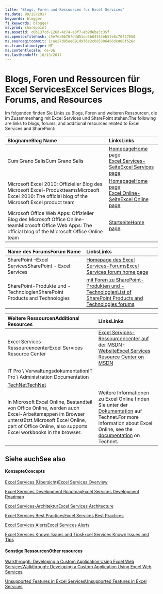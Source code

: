 ```yaml
---
title: "Blogs, Foren und Ressourcen für Excel Services"
ms.date: 09/25/2017
keywords: blogger
f1_keywords: blogger
ms.prod: sharepoint
ms.assetid: c0b137cd-126d-4c74-a3f7-eb9debe3c35f
ms.openlocfilehash: c9e7ea6b76fddd51cd5b04333eb57e8c70f27850
ms.sourcegitcommit: 1cae27d85ee691d976e2c085986466de088f526c
ms.translationtype: HT
ms.contentlocale: de-DE
ms.lasthandoff: 10/13/2017
---
```

# <a name="excel-services-blogs-forums-and-resources"></a><span data-ttu-id="abf68-103">Blogs, Foren und Ressourcen für Excel Services</span><span class="sxs-lookup"><span data-stu-id="abf68-103">Excel Services Blogs, Forums, and Resources</span></span>

<span data-ttu-id="abf68-104">Im folgenden finden Sie Links zu Blogs, Foren und weiteren Ressourcen, die im Zusammenhang mit Excel Services und SharePoint stehen:</span><span class="sxs-lookup"><span data-stu-id="abf68-104">The following are links to blogs, forums, and additional resources related to Excel Services and SharePoint:</span></span>
  
    
    



|<span data-ttu-id="abf68-105">**Blogname**</span><span class="sxs-lookup"><span data-stu-id="abf68-105">******Blog Name******</span></span>|<span data-ttu-id="abf68-106">**Links**</span><span class="sxs-lookup"><span data-stu-id="abf68-106">**Links**</span></span>|
|:-----|:-----|
|<span data-ttu-id="abf68-107">Cum Grano Salis</span><span class="sxs-lookup"><span data-stu-id="abf68-107">Cum Grano Salis</span></span>  <br/> | [<span data-ttu-id="abf68-108">Homepage</span><span class="sxs-lookup"><span data-stu-id="abf68-108">Home page</span></span>](http://blogs.msdn.com/cumgranosalis/) <br/>  [<span data-ttu-id="abf68-109">Excel Services-Seite</span><span class="sxs-lookup"><span data-stu-id="abf68-109">Excel Services page</span></span>](http://blogs.msdn.com/cumgranosalis/archive/category/12700.aspx) <br/> |
|<span data-ttu-id="abf68-110">Microsoft Excel 2010: Offizieller Blog des Microsoft Excel-Produktteams</span><span class="sxs-lookup"><span data-stu-id="abf68-110">Microsoft Excel 2010: The official blog of the Microsoft Excel product team</span></span>  <br/> | [<span data-ttu-id="abf68-111">Homepage</span><span class="sxs-lookup"><span data-stu-id="abf68-111">Home page</span></span>](http://blogs.msdn.com/excel) <br/>  [<span data-ttu-id="abf68-112">Excel Online-Seite</span><span class="sxs-lookup"><span data-stu-id="abf68-112">Excel Online page</span></span>](http://blogs.msdn.com/excel/archive/2010/01/21/collaborative-editing-using-excel-web-app.aspx) <br/> |
|<span data-ttu-id="abf68-113">Microsoft Office Web Apps: Offizieller Blog des Microsoft Office Online-team</span><span class="sxs-lookup"><span data-stu-id="abf68-113">Microsoft Office Web Apps: The official blog of the Microsoft Office Online team</span></span>  <br/> | [<span data-ttu-id="abf68-114">Startseite</span><span class="sxs-lookup"><span data-stu-id="abf68-114">Home page</span></span>](http://blogs.msdn.com/officewebapps/default.aspx) <br/> |
   


|<span data-ttu-id="abf68-115">**Name des Forums**</span><span class="sxs-lookup"><span data-stu-id="abf68-115">******Forum Name******</span></span>|<span data-ttu-id="abf68-116">**Links**</span><span class="sxs-lookup"><span data-stu-id="abf68-116">**Links**</span></span>|
|:-----|:-----|
|<span data-ttu-id="abf68-117">SharePoint –Excel Services</span><span class="sxs-lookup"><span data-stu-id="abf68-117">SharePoint - Excel Services</span></span>  <br/> | [<span data-ttu-id="abf68-118">Homepage des Excel Services-Forums</span><span class="sxs-lookup"><span data-stu-id="abf68-118">Excel Services forum home page</span></span>](http://social.msdn.microsoft.com/Forums/en-US/sharepointexcel/threads) <br/> |
|<span data-ttu-id="abf68-119">SharePoint-Produkte und -Technologien</span><span class="sxs-lookup"><span data-stu-id="abf68-119">SharePoint Products and Technologies</span></span>  <br/> | [<span data-ttu-id="abf68-120">mit Foren zu SharePoint-Produkten und -Technologien</span><span class="sxs-lookup"><span data-stu-id="abf68-120">List of SharePoint Products and Technologies forums</span></span>](http://social.msdn.microsoft.com/forums/en-US/category/sharepoint) <br/> |
   


|<span data-ttu-id="abf68-121">**Weitere Ressourcen**</span><span class="sxs-lookup"><span data-stu-id="abf68-121">******Additional Resources******</span></span>|<span data-ttu-id="abf68-122">**Links**</span><span class="sxs-lookup"><span data-stu-id="abf68-122">**Links**</span></span>|
|:-----|:-----|
|<span data-ttu-id="abf68-123">Excel Services-Ressourcencenter</span><span class="sxs-lookup"><span data-stu-id="abf68-123">Excel Services Resource Center</span></span>  <br/> | [<span data-ttu-id="abf68-124">Excel Services-Ressourcencenter auf der MSDN-Website</span><span class="sxs-lookup"><span data-stu-id="abf68-124">Excel Services Resource Center on MSDN</span></span>](http://msdn.microsoft.com/en-us/office/bb203828.aspx) <br/> |
|<span data-ttu-id="abf68-125">IT Pro \\ Verwaltungsdokumentation</span><span class="sxs-lookup"><span data-stu-id="abf68-125">IT Pro \\ Administration Documentation</span></span>  <br/> | <span data-ttu-id="abf68-126">
  [TechNet](http://technet.microsoft.com/de-de/library/ee424401%28office.14%29.aspx)</span><span class="sxs-lookup"><span data-stu-id="abf68-126">[TechNet](http://technet.microsoft.com/de-de/library/ee424401%28office.14%29.aspx)</span></span> <br/> |
|<span data-ttu-id="abf68-127">In Microsoft Excel Online, Bestandteil von Office Online, werden auch Excel-Arbeitsmappen im Browser unterstützt.</span><span class="sxs-lookup"><span data-stu-id="abf68-127">Microsoft Excel Online, part of Office Online, also supports Excel workbooks in the browser.</span></span>  <br/> |<span data-ttu-id="abf68-128">Weitere Informationen zu Excel Online finden Sie unter der  [Dokumentation](https://technet.microsoft.com/de-de/library/ee855124.aspx) auf Technet.</span><span class="sxs-lookup"><span data-stu-id="abf68-128">For more information about Excel Online, see the  [documentation](https://technet.microsoft.com/de-de/library/ee855124.aspx) on Technet.</span></span> <br/> |
   

## <a name="see-also"></a><span data-ttu-id="abf68-129">Siehe auch</span><span class="sxs-lookup"><span data-stu-id="abf68-129">See also</span></span>


#### <a name="concepts"></a><span data-ttu-id="abf68-130">Konzepte</span><span class="sxs-lookup"><span data-stu-id="abf68-130">Concepts</span></span>


  
    
    
 [<span data-ttu-id="abf68-131">Excel Services (Übersicht)</span><span class="sxs-lookup"><span data-stu-id="abf68-131">Excel Services Overview</span></span>](excel-services-overview.md)
  
    
    
 [<span data-ttu-id="abf68-132">Excel Services Development Roadmap</span><span class="sxs-lookup"><span data-stu-id="abf68-132">Excel Services Development Roadmap</span></span>](excel-services-development-roadmap.md)
  
    
    
 [<span data-ttu-id="abf68-133">Excel Services-Architektur</span><span class="sxs-lookup"><span data-stu-id="abf68-133">Excel Services Architecture</span></span>](excel-services-architecture.md)
  
    
    
 [<span data-ttu-id="abf68-134">Excel Services Best Practices</span><span class="sxs-lookup"><span data-stu-id="abf68-134">Excel Services Best Practices</span></span>](excel-services-best-practices.md)
  
    
    
 [<span data-ttu-id="abf68-135">Excel Services Alerts</span><span class="sxs-lookup"><span data-stu-id="abf68-135">Excel Services Alerts</span></span>](excel-services-alerts.md)
  
    
    
 [<span data-ttu-id="abf68-136">Excel Services Known Issues and Tips</span><span class="sxs-lookup"><span data-stu-id="abf68-136">Excel Services Known Issues and Tips</span></span>](excel-services-known-issues-and-tips.md)
#### <a name="other-resources"></a><span data-ttu-id="abf68-137">Sonstige Ressourcen</span><span class="sxs-lookup"><span data-stu-id="abf68-137">Other resources</span></span>


  
    
    
 [<span data-ttu-id="abf68-138">Walkthrough: Developing a Custom Application Using Excel Web Services</span><span class="sxs-lookup"><span data-stu-id="abf68-138">Walkthrough: Developing a Custom Application Using Excel Web Services</span></span>](walkthrough-developing-a-custom-application-using-excel-web-services.md)
  
    
    
 [<span data-ttu-id="abf68-139">Unsupported Features in Excel Services</span><span class="sxs-lookup"><span data-stu-id="abf68-139">Unsupported Features in Excel Services</span></span>](http://msdn.microsoft.com/library/5868e672-4786-4fed-9168-07ff538f6f5c%28Office.15%29.aspx)
